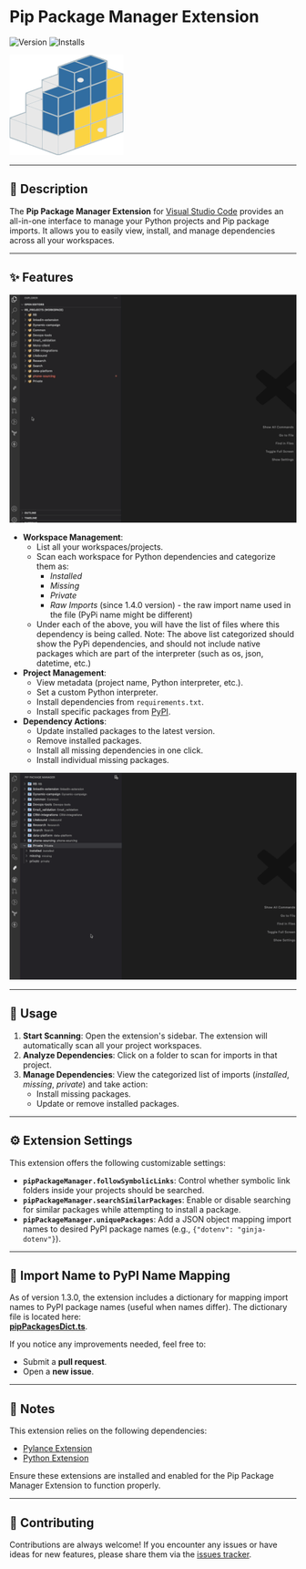 # Pip Package Manager Extension

![Version](https://img.shields.io/visual-studio-marketplace/v/ima-miz-vscode.pip-package-manager) 
![Installs](https://img.shields.io/visual-studio-marketplace/i/ima-miz-vscode.pip-package-manager)

<p>
  <img src="https://github.com/Imanuel-Miz/vscode-pip-package-manager/blob/main/pip-manager-main.png?raw=true" alt="Extension Logo" width="200">
</p>

---

## 📖 Description

The **Pip Package Manager Extension** for [Visual Studio Code](https://code.visualstudio.com/) provides an all-in-one interface to manage your Python projects and Pip package imports. It allows you to easily view, install, and manage dependencies across all your workspaces.

---

## ✨ Features

<p>
  <img src="https://github.com/Imanuel-Miz/vscode-pip-package-manager/blob/main/demo/scan_folders.gif?raw=true" alt="Scan Folders" width="600">
</p>

- **Workspace Management**:
  - List all your workspaces/projects.
  - Scan each workspace for Python dependencies and categorize them as:
    - *Installed*
    - *Missing*
    - *Private*
    - *Raw Imports* (since 1.4.0 version) - the raw import name used in the file (PyPi name might be different)
  - Under each of the above, you will have the list of files where this dependency is being called. 
  Note: The above list categorized should show the PyPi dependencies, and should not include native packages which are part of the interpreter (such as os, json, datetime, etc.)
- **Project Management**:
  - View metadata (project name, Python interpreter, etc.).
  - Set a custom Python interpreter.
  - Install dependencies from `requirements.txt`.
  - Install specific packages from [PyPI](https://pypi.org/).
- **Dependency Actions**:
  - Update installed packages to the latest version.
  - Remove installed packages.
  - Install all missing dependencies in one click.
  - Install individual missing packages.

<p>
  <img src="https://github.com/Imanuel-Miz/vscode-pip-package-manager/blob/main/demo/results_and_features.gif?raw=true" alt="Features in Action" width="600">
</p>

---

## 🚀 Usage

1. **Start Scanning**: Open the extension's sidebar. The extension will automatically scan all your project workspaces.
2. **Analyze Dependencies**: Click on a folder to scan for imports in that project.
3. **Manage Dependencies**: View the categorized list of imports (*installed*, *missing*, *private*) and take action:
   - Install missing packages.
   - Update or remove installed packages.

---

## ⚙️ Extension Settings

This extension offers the following customizable settings:

- **`pipPackageManager.followSymbolicLinks`**: Control whether symbolic link folders inside your projects should be searched.
- **`pipPackageManager.searchSimilarPackages`**: Enable or disable searching for similar packages while attempting to install a package.
- **`pipPackageManager.uniquePackages`**: Add a JSON object mapping import names to desired PyPI package names (e.g., `{"dotenv": "ginja-dotenv"}`).

---

## 📁 Import Name to PyPI Name Mapping

As of version 1.3.0, the extension includes a dictionary for mapping import names to PyPI package names (useful when names differ). The dictionary file is located here:  
[**pipPackagesDict.ts**](https://github.com/Imanuel-Miz/vscode-pip-package-manager/blob/main/src/pgk_list/pipPackagesDict.ts).

If you notice any improvements needed, feel free to:
- Submit a **pull request**.
- Open a **new issue**.

---

## 📝 Notes

This extension relies on the following dependencies:
- [Pylance Extension](https://marketplace.visualstudio.com/items?itemName=ms-python.vscode-pylance)
- [Python Extension](https://marketplace.visualstudio.com/items?itemName=ms-python.python)

Ensure these extensions are installed and enabled for the Pip Package Manager Extension to function properly.

---

## 🤝 Contributing

Contributions are always welcome! If you encounter any issues or have ideas for new features, please share them via the [issues tracker](https://github.com/Imanuel-Miz/vscode-pip-package-manager/issues).
